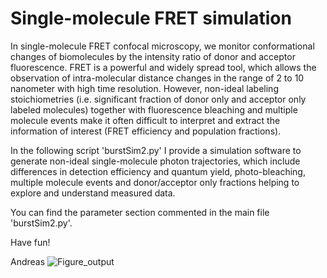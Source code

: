 # Single-molecule FRET simulation

In single-molecule FRET confocal microscopy, we monitor conformational changes of biomolecules by the intensity ratio of donor and acceptor fluorescence.
FRET is a powerful and widely spread tool, which allows the observation of intra-molecular distance changes in the range of 2 to 10 nanometer with high time resolution. 
However, non-ideal labeling stoichiometries (i.e. significant fraction of donor only and acceptor only labeled molecules) together with fluorescence bleaching and 
multiple molecule events make it often difficult to interpret and extract the information of interest (FRET efficiency and population fractions).

In the following script 'burstSim2.py' I provide a simulation software to generate non-ideal single-molecule photon trajectories, which include differences in detection 
efficiency and quantum yield, photo-bleaching, multiple molecule events and donor/acceptor only fractions helping to explore and understand measured data.

You can find the parameter section commented in the main file 'burstSim2.py'. 

Have fun!

Andreas
![Figure_output](https://user-images.githubusercontent.com/58071484/133894367-e61d6f68-8f42-422e-98e2-19d883f5dcf3.png)
